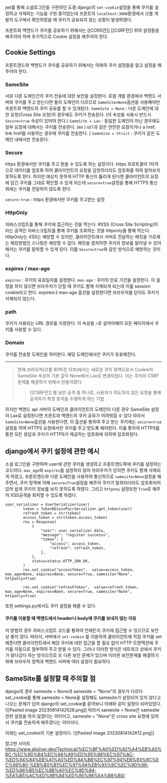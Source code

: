 jwt를 통해 소셜로그인을 구현하던 도중 django의 `set-cookie`설정을 통해 쿠키를 설정하고 삭제하는 기능을 구현 중이었는데 프론트의 `localhost:3000`환경에서 크롬 개발자 도구에서 확인하였을 때 쿠키가 공유되지 않는 상황이 발생하였다.

프론트와 백엔드가 쿠키를 공유하기 위해서는 
[[CORS란]]
[[CSRF란]]
위의 설정들을 해주어야 하며 추가적으로 Cookie 설정을 해주어야 한다.
## Cookie Settings
프론트엔드와 백엔드가 쿠키를 공유하기 위해서는 아래의 쿠키 설정들을 알고 설정을 해주어야 한다.
### SameSite
서로 다른 도메인간의 쿠키 전송에 대한 보안을 설정한다.
로컬 개발 환경에서 백엔드 서버와 쿠키를 주고 받는다면 둘의 도메인이 다르므로 `SameSite=None`옵션을 사용해야만 프론트와 백엔드의 쿠키 공유를 할 수 있게된다. 
`SameSite = None` : 다른 도메인에 대한 요청(Cross Site 요청)의 경우에도 쿠키가 전송된다. (이 속성을 사용시 반드시 `Secure=true` 속성이 있어야 한다.)
`SameSite = Lax` : 동일한 도메인이 아닌 경우에도 일부 요청에 대해서는 쿠키를 전송한다. (ex ) `GET`과 같은 안전한 요청이거나 a href, link href를 사용하는 경우에 쿠키를 전송한다. )
`SameSite = Strict` : 쿠키가 같은 도메인 내에서만 전송된다.

### Secure
https 환경에서만 쿠키를 주고 받을 수 있도록 하는 설정이다. 
https 프로토콜이 1차적으로 데이터를 암호화 하여 클라이언트의 요청을 감청하더라도 암호화를 하여 알아보지 못하도록 한다. 하지만 예상치 못하게 HTTP 통신이 뚫리게 된다면 클라이언트의 요청에 담긴 쿠키를 그대로 확인할 수 있게 되는데 `secure=true`설정을 통해 HTTPS 통신 외에는 쿠키를 전달하지 않도록 한다.

`secure:true` : https 환경에서만 쿠키를 주고받는 설정

### HttpOnly
자바스크립트를 통해 쿠키에 접근하는 것을 막는다. 
#XSS (Cross Site Scripting)이라는 공격인 자바스크립트를 통해 쿠키를 조회하는 것을 httponly를 통해 막는다.
HttpOnly는 XSS는 예방할 수 있지만, 클라이언트에서 서버로 전달하는 패킷을 가로채는 해킹방법인 스니핑은 예방할 수 없다. 패킷을 캡처하면 쿠키의 정보를 알아낼 수 있어 해커는 쿠키를 탈취할 수 있게 된다. 이를 `Secure=true`와 같은 방식으로 예방하는 것이다.

### expires / max-age
`expires` : 쿠키의 유효일자를 설정한다.
`max-age` : 쿠키의 만료 기간을 설정한다.
이 설정을 하지 않으면 브라우저가 닫힐 때 쿠키도 함께 삭제되게 되는데 이를 session cookie라고 한다.
expires나 max-age 옵션을 설정한다면 브라우저를 닫아도 쿠키가 삭제되지 않는다.

### path
쿠키가 사용되는 URL 경로를 지정한다. 이 속성을  `/`로 설저어해야 모든 페이지에서 쿠키를 사용할 수 있다.

### Domain
쿠키를 전송할 도메인을 의미한다. 해당 도메인에서만 쿠키가 유효해진다.


<hr>


> 현재 브라우저(크롬 80버전 이후)에서는 새로운 쿠키 정책으로서 Cookie의 SameSite 속성의 기본 값이 None에서 Lax로 변경되었다. 
> 이는 쿠키의 CSRF문제를 해결하기 위해서 만들어졌다.
>	> [[CSRF란]]
>	> 웹 보안 공격 중 하나로, 사용자가 의도하지 않은 요청을 통해 공격자가 특정 동작을 수행하게 하는 기법

하지만 백엔드 api 서버의 도메인과 클라이언트의 도메인이 다른 경우  SameSite 설정이 Lax로 설정된다면 프론트와 백엔드의 쿠키 공유가 어려워질 수 있다 따라서 `SameSite=None`옵션을 사용한다면, 이 옵션을 통하여 주고 받는 쿠키에는 `secure=true`설정을 하여 HTTPS 요청에서만 쿠키를 주고 받도록 해야한다. 이를 통하여 HTTPS를 통한 모든 응답과 쿠키가 HTTPS가 제공하는 암호화에 의하여 암호화된다.

## django에서 쿠키 설정에 관한 예시
소셜 로그인을 구현하며 user에 관한 쿠키를 생성하고 프론트엔드쪽에 쿠키를 설정하는 코드이다. `max_age`와 `expires`를 설정하지 않아 브라우저가 닫히면 쿠키도 함께 삭제되게 하였고, 프론트엔드와 다른 도메인을 사용하여 통신하므로 `samesite=None`설정을 해주면서, 쿠키 정책에 의해 `secure=True`설정을 해주어 쿠키가 탈취되더라도 암호화되어있어 쉽게 쿠키의 정보를 보지 못하도록 하였다. 그리고 `httpony` 설정또한 `True`로 해주어 XSS공격을 회피할 수 있도록 하였다.

```
user_serializer = UserSerializer(user)
        token = TokenObtainPairSerializer.get_token(user)
        refresh_token = str(token)
        access_token = str(token.access_token)
        res = Response(
            {
                "user": user_serializer.data,
                "message": "register successs",
                "token": {
                    "access": access_token,
                    "refresh": refresh_token,
                },
            },
            status=status.HTTP_200_OK,
        )
        res.set_cookie("accessToken",  value=access_token, max_age=None, expires=None, secure=True, samesite="None", httponly=True)

        res.set_cookie("refreshToken",  value=refresh_token, max_age=None, expires=None, secure=True, samesite="None", httponly=True)
```

또한 settings.py에서도 쿠키 설정을 해줄 수 있다.


#### 쿠키를 이용할 때 백엔드에서 header나 body에 쿠키를 보내지 않는 이유
이 방법의 경우 자바스크립트 코드를 통하여 언제든지 쿠키에 접근할 수 있으므로 보안 상 좋지 않다. 따라서, 서버에서 `set-cookie` 를 이용하여 클라이언트에 직접 쿠키를 set 해준다면 클라이언트에서 해당 쿠키에 대한 접근을 할 필요 없이 HTTP 트랜잭션에 쿠키를 자동으로 첨부하여 주고 받을 수 있다. 그러나 이러한 방식은 네트워크 상에서 쿠키가 왔다갔다 하는 방식으므로 또 다른 보안 문제가 있으며 이러한 보안문제를 해결하기 위해 브라우저 정책과 백엔드 서버에 여러 설정이 필요하다.

## SameSite를 설정할 때 주의할 점
django의 경우  samesite = None과 samesite = "None"의 경우가 다르다
set_cookie를 통해 samesite = None을 설정해도 samesite가 설정되어 있지 않다고 나오는 문제가 있어 django의 set_cookie를 뜯어보니 아래와 같이 설정이 되어있었다.
![[Pasted image 20230814142528.png]]
따라서 samesite = None은 samesite 관련 설정을 하지 않겠다는 의미이고, samesite = "None"은 cross site 요청에 있어서 쿠키를 전송하게 해주겠다는 의미이다. 

아래는 set_cookie의 기본 설정이다.
![[Pasted image 20230814142612.png]]

참고한 사이트
https://www.allsilver.dev/Technical/%EC%BF%A0%ED%82%A4%EB%A5%BC-%EC%9D%B4%EC%9A%A9%ED%95%98%EC%97%AC-%ED%94%84%EB%A1%A0%ED%8A%B8%EC%97%94%EB%93%9C%EC%99%80-%EB%B0%B1%EC%97%94%EB%93%9C%EC%9D%98-%ED%86%B5%EC%8B%A0%EC%9D%84-%EA%B5%AC%ED%98%84%ED%95%98%EA%B8%B0/
